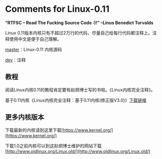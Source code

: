 # Comments for Linux-0.11

**“RTFSC – Read The Fucking Source Code :)!”               –Linus Benedict Torvalds**

Linux 0.11版本内核只有不超过2万行的代码，尽量自己给每行代码都注释上。注释使用中文是便于自己理解。

[master](https://github.com/Eveneko/Linux-0.11/tree/master)：Linux-0.11 内核源码

[dev](https://github.com/Eveneko/Linux-0.11/tree/dev)：注释

## 教程

阅读Linux内核0.11的教程肯定要有赵炯博士写的书啦。《Linux内核完全注释》。

基于0.11内核《Linux内核完全注释：基于0.11内核(修正版V3.0)》[下载链接](https://github.com/Eveneko/Linux-0.11/blob/master/Linux完全注释.pdf)

## 更多内核版本

下载最新的内核请到这里下载[https://www.kernel.org/](https://www.kernel.org/)

下载1.0之前内核可以到这赵炯博士维护的网站下载[http://www.oldlinux.org/Linux.old/](http://www.oldlinux.org/Linux.old/)
